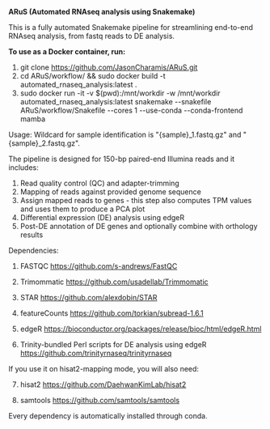 **ARuS (Automated RNAseq analysis using Snakemake)**

This is a fully automated Snakemake pipeline for streamlining end-to-end RNAseq analysis, from fastq reads to DE analysis.

**To use as a Docker container, run:**
1. git clone https://github.com/JasonCharamis/ARuS.git
2. cd ARuS/workflow/ && sudo docker build -t automated_rnaseq_analysis:latest .
3. sudo docker run -it -v $(pwd):/mnt/workdir -w /mnt/workdir automated_rnaseq_analysis:latest snakemake --snakefile ARuS/workflow/Snakefile --cores 1 --use-conda --conda-frontend mamba

Usage:
Wildcard for sample identification is "{sample}_1.fastq.gz" and "{sample}_2.fastq.gz". 

The pipeline is designed for 150-bp paired-end Illumina reads and it includes:

1. Read quality control (QC) and adapter-trimming
2. Mapping of reads against provided genome sequence
3. Assign mapped reads to genes - this step also computes TPM values and uses them to produce a PCA plot
4. Differential expression (DE) analysis using edgeR
5. Post-DE annotation of DE genes and optionally combine with orthology results

Dependencies:

1. FASTQC
https://github.com/s-andrews/FastQC

2. Trimommatic
https://github.com/usadellab/Trimmomatic

3. STAR
https://github.com/alexdobin/STAR

4. featureCounts
https://github.com/torkian/subread-1.6.1

5. edgeR
https://bioconductor.org/packages/release/bioc/html/edgeR.html

6. Trinity-bundled Perl scripts for DE analysis using edgeR
https://github.com/trinityrnaseq/trinityrnaseq

If you use it on hisat2-mapping mode, you will also need:

7. hisat2
https://github.com/DaehwanKimLab/hisat2

8. samtools
https://github.com/samtools/samtools

Every dependency is automatically installed through conda.

